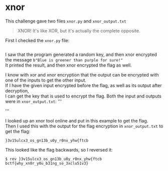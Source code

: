 # xnor

This challenge gave two files `xnor.py` and `xnor_output.txt`
>XNOR! It's like XOR, but it's actually the complete opposite.

First I checked the `xnor.py` file:
```

```

I saw that the program generated a random key, and then xnor encrypted the message `b"Blue is greener than purple for sure!"`  
It printed the result, and then xnor encrypted the flag as well.  

I know with xor and xnor encryption that the output can be encrypted with one of the inputs to get the other input.  
If I have the given input encrypted before the flag, as well as its output after decryption,  
I can get the key that is used to encrypt the flag. Both the input and outputs were in `xnor_output.txt`:
'''

'''

I looked up an xnor tool online and put in this example to get the flag.  
Then I used this with the output for the flag encryption in `xnor_output.txt` to get the flag:

`}3v15ulcx3_os_gn13b_u0y_r0nx_yhw{ftcb`

This looked like the flag backwards, so I reversed it:

```
$ rev }3v15ulcx3_os_gn13b_u0y_r0nx_yhw{ftcb
bctf{why_xn0r_y0u_b31ng_so_3xclu51v3}
```
